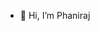 - 👋 Hi, I’m Phaniraj

<!---
Phanirajgitty/Phanirajgitty is a ✨ special ✨ repository because its `README.md` (this file) appears on your GitHub profile.
You can click the Preview link to take a look at your changes.
--->
